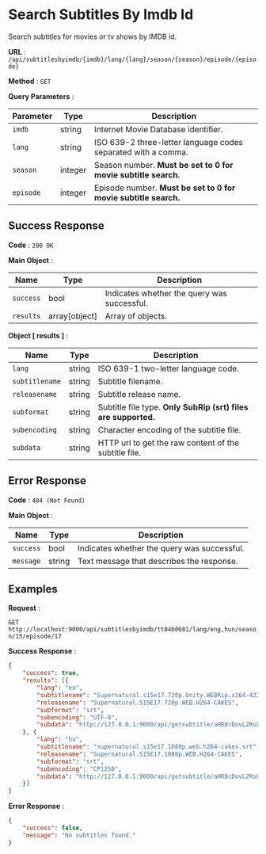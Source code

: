 # Search Subtitles By Imdb Id

Search subtitles for movies or tv shows by IMDB id.

**URL** : `/api/subtitlesbyimdb/{imdb}/lang/{lang}/season/{season}/episode/{episode}`

**Method** : `GET`

**Query Parameters** :

| Parameter | Type | Description |
| --- | --- | --- |
| `imdb` | string | Internet Movie Database identifier.|
| `lang` | string | ISO 639-2 three-letter language codes separated with a comma.|
| `season` | integer | Season number. **Must be set to 0 for movie subtitle search.**|
| `episode` | integer | Episode number. **Must be set to 0 for movie subtitle search.**|

## Success Response

**Code** : `200 OK`

**Main Object** :

| Name | Type | Description |
| --- | --- | --- |
| `success` | bool | Indicates whether the query was successful.|
| `results` | array[object] | Array of objects.|

**Object [ results ]** :

| Name | Type | Description |
| --- | --- | --- |
| `lang` | string | ISO 639-1 two-letter language code.|
| `subtitlename` | string | Subtitle filename.|
| `releasename` | string | Subtitle release name.|
| `subformat` | string | Subtitle file type. **Only SubRip (srt) files are supported.**|
| `subencoding` | string | Character encoding of the subtitle file.|
| `subdata` | string | HTTP url to get the raw content of the subtitle file.|

## Error Response

**Code** : `404 (Not Found)`

**Main Object** :

| Name | Type | Description |
| --- | --- | --- |
| `success` | bool | Indicates whether the query was successful.|
| `message` | string | Text message that describes the response.|

## Examples

**Request** :

`GET http://localhost:9000/api/subtitlesbyimdb/tt0460681/lang/eng,hun/season/15/episode/17`

**Success Response** :

```json
{
    "success": true,
    "results": [{
        "lang": "en",
        "subtitlename": "Supernatural.s15e17.720p.Unity.WEBRip.x264-4227C - m.srt",
        "releasename": "Supernatural.S15E17.720p.WEB.H264-CAKES",
        "subformat": "srt",
        "subencoding": "UTF-8",
        "subdata": "http://127.0.0.1:9000/api/getsubtitle/aHR0cDovL2RsLm9wZW5zdWJ0aXRsZXMub3JnL2VuL2Rvd25sb2FkL3NyYy1hcGkvdnJmLWY1MzYwYmFlL3NpZC1zSEJrR2tJOVl3MUZWZHhySnRKQ3Z3Y3lMcTcvc3ViYWQvODQwNDQwMQ==/encode/UTF-8/subtitle.srt"
    }, {
        "lang": "hu",
        "subtitlename": "supernatural.s15e17.1080p.web.h264-cakes.srt",
        "releasename": "Supernatural.S15E17.1080p.WEB.H264-CAKES",
        "subformat": "srt",
        "subencoding": "CP1250",
        "subdata": "http://127.0.0.1:9000/api/getsubtitle/aHR0cDovL2RsLm9wZW5zdWJ0aXRsZXMub3JnL2VuL2Rvd25sb2FkL3NyYy1hcGkvdnJmLWY1M2IwYmI0L3NpZC1zSEJrR2tJOVl3MUZWZHhySnRKQ3Z3Y3lMcTcvc3ViYWQvODQwNTEyNw==/encode/CP1250/subtitle.srt"
    }]
}
```

**Error Response** :

```json
{
    "success": false,
    "message": "No subtitles found."
}
```